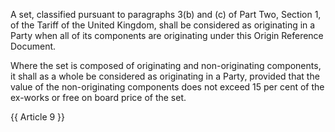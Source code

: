 A set, classified pursuant to paragraphs 3(b) and (c) of Part Two, Section 1, of the Tariff of the United Kingdom, shall be considered as originating in a Party when all of its components are originating under this Origin Reference Document.

Where the set is composed of originating and non-originating components, it shall as a whole be considered as originating in a Party, provided that the value of the non-originating components does not exceed 15 per cent of the ex-works or free on board price of the set.

{{ Article 9 }}